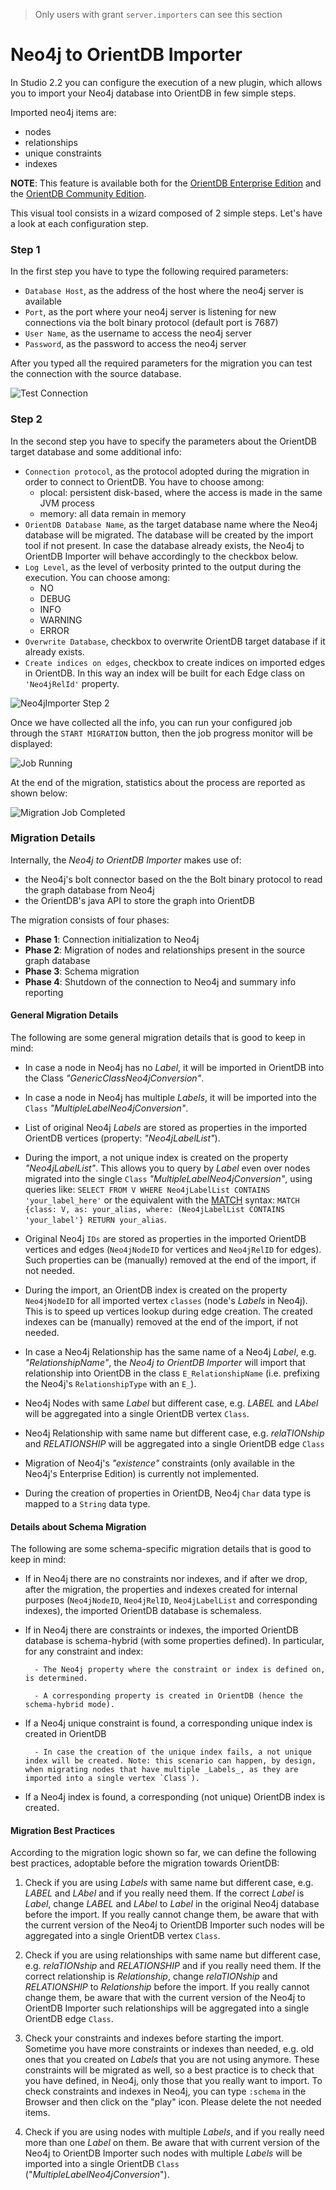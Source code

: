 
> Only users with grant `server.importers` can see this section 

# Neo4j to OrientDB Importer

In Studio 2.2 you can configure the execution of a new plugin, which allows you to import your Neo4j database into OrientDB in few simple steps.

Imported neo4j items are:

- nodes
- relationships
- unique constraints
- indexes

**NOTE**: This feature is available both for the [OrientDB Enterprise Edition](http://orientdb.com/orientdb-enterprise) and the [OrientDB Community Edition](http://orientdb.com/download/).

This visual tool consists in a wizard composed of 2 simple steps.
Let's have a look at each configuration step.

### Step 1

In the first step you have to type the following required parameters:

- `Database Host`, as the address of the host where the neo4j server is available
- `Port`, as the port where your neo4j server is listening for new connections via the bolt binary protocol (default port is 7687)
- `User Name`, as the username to access the neo4j server
- `Password`, as the password to access the neo4j server

After you typed all the required parameters for the migration you can test the connection with the source database.

![Test Connection](./images/studio-neo4j-importer/studio-neo4jimporter-step1-tryConnection.png)

### Step 2

In the second step you have to specify the parameters about the OrientDB target database and some additional info:

- `Connection protocol`, as the protocol adopted during the migration in order to connect to OrientDB. You have to choose among:
  - plocal: persistent disk-based, where the access is made in the same JVM process
  - memory: all data remain in memory
- `OrientDB Database Name`, as the target database name where the Neo4j database will be migrated. The database will be created by the import tool if not present. In case the database already exists, the Neo4j to OrientDB Importer will behave accordingly to the checkbox below.
- `Log Level`, as the level of verbosity printed to the output during the execution. You can choose among:
  - NO
  - DEBUG
  - INFO
  - WARNING
  - ERROR
- `Overwrite Database`, checkbox to overwrite OrientDB target database if it already exists.
- `Create indices on edges`, checkbox to create indices on imported edges in OrientDB. In this way an index will be built for each Edge class on `'Neo4jRelId'` property.

![Neo4jImporter Step 2](./images/studio-neo4j-importer/studio-neo4jimporter-step2.png)

Once we have collected all the info, you can run your configured job through the `START MIGRATION` button, then the job progress monitor will be displayed:

![Job Running](./images/studio-neo4j-importer/studio-neo4jimporter-job-running.png)

At the end of the migration, statistics about the process are reported as shown below:

![Migration Job Completed](./images/studio-neo4j-importer/studio-neo4jimporter-job-completed.png)

### Migration Details

Internally, the _Neo4j to OrientDB Importer_ makes use of:

- the Neo4j's bolt connector based on the the Bolt binary protocol to read the graph database from Neo4j
- the OrientDB's java API to store the graph into OrientDB

The migration consists of four phases:

- **Phase 1**: Connection initialization to Neo4j
- **Phase 2**: Migration of nodes and relationships present in the source graph database
- **Phase 3**: Schema migration
- **Phase 4**: Shutdown of the connection to Neo4j and summary info reporting

#### General Migration Details

The following are some general migration details that is good to keep in mind:

- In case a node in Neo4j has no _Label_, it will be imported in OrientDB into the Class _"GenericClassNeo4jConversion"_.

- In case a node in Neo4j has multiple _Labels_, it will be imported into the `Class` _"MultipleLabelNeo4jConversion"_.

- List of original Neo4j _Labels_ are stored as properties in the imported OrientDB vertices (property: _"Neo4jLabelList"_).

- During the import, a not unique index is created on the property _"Neo4jLabelList"_. This allows you to query by _Label_ even over nodes migrated into the single `Class` _"MultipleLabelNeo4jConversion"_, using queries like:
  `SELECT FROM V WHERE Neo4jLabelList CONTAINS 'your_label_here'` or the equivalent with the [MATCH](../../sql/SQL-Match.md) syntax: `MATCH {class: V, as: your_alias, where: (Neo4jLabelList CONTAINS 'your_label'} RETURN your_alias`.

- Original Neo4j `IDs` are stored as properties in the imported OrientDB vertices and edges (`Neo4jNodeID` for vertices and `Neo4jRelID` for edges). Such properties can be (manually) removed at the end of the import, if not needed.

- During the import, an OrientDB index is created on the property `Neo4jNodeID` for all imported vertex `classes` (node's _Labels_ in Neo4j). This is to speed up vertices lookup during edge creation. The created indexes can be (manually) removed at the end of the import, if not needed.

- In case a Neo4j Relationship has the same name of a Neo4j _Label_, e.g. _"RelationshipName"_, the _Neo4j to OrientDB Importer_ will import that relationship into OrientDB in the class `E_RelationshipName` (i.e. prefixing the Neo4j's `RelationshipType` with an `E_`).

- Neo4j Nodes with same _Label_ but different case, e.g. _LABEL_ and _LAbel_ will be aggregated into a single OrientDB vertex `Class`.

- Neo4j Relationship with same name but different case, e.g. _relaTIONship_ and _RELATIONSHIP_ will be aggregated into a single OrientDB edge `Class`

- Migration of Neo4j's _"existence"_ constraints (only available in the Neo4j's Enterprise Edition) is currently not implemented.

- During the creation of properties in OrientDB, Neo4j `Char` data type is mapped to a `String` data type.

#### Details about Schema Migration

The following are some schema-specific migration details that is good to keep in mind:

- If in Neo4j there are no constraints nor indexes, and if after we drop, after the migration, the properties and indexes created for internal purposes (`Neo4jNodeID`, `Neo4jRelID`, `Neo4jLabelList` and corresponding indexes), the imported OrientDB database is schemaless.

- If in Neo4j there are constraints or indexes, the imported OrientDB database is schema-hybrid (with some properties defined). In particular, for any constraint and index:

      	- The Neo4j property where the constraint or index is defined on, is determined.

      	- A corresponding property is created in OrientDB (hence the schema-hybrid mode).

- If a Neo4j unique constraint is found, a corresponding unique index is created in OrientDB

      	- In case the creation of the unique index fails, a not unique index will be created. Note: this scenario can happen, by design, when migrating nodes that have multiple _Labels_, as they are imported into a single vertex `Class`).

- If a Neo4j index is found, a corresponding (not unique) OrientDB index is created.

#### Migration Best Practices

According to the migration logic shown so far, we can define the following best practices, adoptable before the migration towards OrientDB:

1. Check if you are using _Labels_ with same name but different case, e.g. _LABEL_ and _LAbel_ and if you really need them. If the correct _Label_ is _Label_, change _LABEL_ and _LAbel_ to _Label_ in the original Neo4j database before the import. If you really cannot change them, be aware that with the current version of the Neo4j to OrientDB Importer such nodes will be aggregated into a single OrientDB vertex `Class`.

2. Check if you are using relationships with same name but different case, e.g. _relaTIONship_ and _RELATIONSHIP_ and if you really need them. If the correct relationship is _Relationship_, change _relaTIONship_ and _RELATIONSHIP_ to _Relationship_ before the import. If you really cannot change them, be aware that with the current version of the Neo4j to OrientDB Importer such relationships will be aggregated into a single OrientDB edge `Class`.

3. Check your constraints and indexes before starting the import. Sometime you have more constraints or indexes than needed, e.g. old ones that you created on _Labels_ that you are not using anymore. These constraints will be migrated as well, so a best practice is to check that you have defined, in Neo4j, only those that you really want to import. To check constraints and indexes in Neo4j, you can type `:schema` in the Browser and then click on the "play" icon. Please delete the not needed items.

4. Check if you are using nodes with multiple _Labels_, and if you really need more than one _Label_ on them. Be aware that with current version of the Neo4j to OrientDB Importer such nodes with multiple _Labels_ will be imported into a single OrientDB `Class` ("_MultipleLabelNeo4jConversion_").
